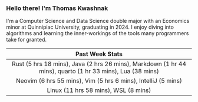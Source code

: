 
### Hello there! I'm Thomas Kwashnak

I'm a Computer Science and Data Science double major with an Economics
minor at Quinnipiac University, graduating in 2024.
I enjoy diving into algorithms and learning the inner-workings of the tools
many programmers take for granted.

| Past Week Stats |
| :---: |
| Rust (5 hrs 18 mins), Java (2 hrs 26 mins), Markdown (1 hr 44 mins), quarto (1 hr 33 mins), Lua (38 mins) |
| Neovim (6 hrs 55 mins), Vim (5 hrs 6 mins), IntelliJ (5 mins) |
| Linux (11 hrs 58 mins), WSL (8 mins) |

